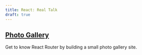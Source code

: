 ```yaml
---
title: React: Real Talk
draft: true
---
```


## [Photo Gallery](./photo-gallery)

Get to know React Router by building a small photo gallery site.
